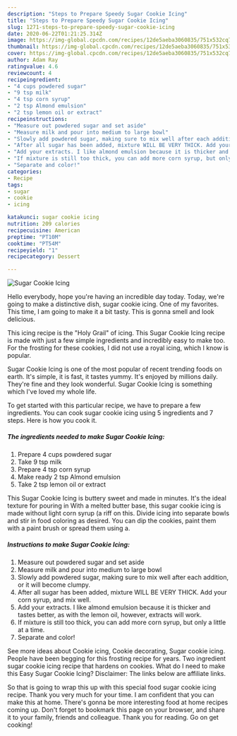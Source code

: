```yaml
---
description: "Steps to Prepare Speedy Sugar Cookie Icing"
title: "Steps to Prepare Speedy Sugar Cookie Icing"
slug: 1271-steps-to-prepare-speedy-sugar-cookie-icing
date: 2020-06-22T01:21:25.314Z
image: https://img-global.cpcdn.com/recipes/12de5aeba3060835/751x532cq70/sugar-cookie-icing-recipe-main-photo.jpg
thumbnail: https://img-global.cpcdn.com/recipes/12de5aeba3060835/751x532cq70/sugar-cookie-icing-recipe-main-photo.jpg
cover: https://img-global.cpcdn.com/recipes/12de5aeba3060835/751x532cq70/sugar-cookie-icing-recipe-main-photo.jpg
author: Adam Ray
ratingvalue: 4.6
reviewcount: 4
recipeingredient:
- "4 cups powdered sugar"
- "9 tsp milk"
- "4 tsp corn syrup"
- "2 tsp Almond emulsion"
- "2 tsp lemon oil or extract"
recipeinstructions:
- "Measure out powdered sugar and set aside"
- "Measure milk and pour into medium to large bowl"
- "Slowly add powdered sugar, making sure to mix well after each addition, or it will become clumpy."
- "After all sugar has been added, mixture WILL BE VERY THICK. Add your corn syrup, and mix well."
- "Add your extracts. I like almond emulsion because it is thicker and tastes better, as with the lemon oil, however, extracts will work."
- "If mixture is still too thick, you can add more corn syrup, but only a little at a time."
- "Separate and color!"
categories:
- Recipe
tags:
- sugar
- cookie
- icing

katakunci: sugar cookie icing 
nutrition: 209 calories
recipecuisine: American
preptime: "PT10M"
cooktime: "PT54M"
recipeyield: "1"
recipecategory: Dessert

---
```



![Sugar Cookie Icing](https://img-global.cpcdn.com/recipes/12de5aeba3060835/751x532cq70/sugar-cookie-icing-recipe-main-photo.jpg)

Hello everybody, hope you're having an incredible day today. Today, we're going to make a distinctive dish, sugar cookie icing. One of my favorites. This time, I am going to make it a bit tasty. This is gonna smell and look delicious.

This icing recipe is the &#34;Holy Grail&#34; of icing. This Sugar Cookie Icing recipe is made with just a few simple ingredients and incredibly easy to make too. For the frosting for these cookies, I did not use a royal icing, which I know is popular.

Sugar Cookie Icing is one of the most popular of recent trending foods on earth. It's simple, it is fast, it tastes yummy. It's enjoyed by millions daily. They're fine and they look wonderful. Sugar Cookie Icing is something which I've loved my whole life.


To get started with this particular recipe, we have to prepare a few ingredients. You can cook sugar cookie icing using 5 ingredients and 7 steps. Here is how you cook it.

<!--inarticleads1-->

##### The ingredients needed to make Sugar Cookie Icing:

1. Prepare 4 cups powdered sugar
1. Take 9 tsp milk
1. Prepare 4 tsp corn syrup
1. Make ready 2 tsp Almond emulsion
1. Take 2 tsp lemon oil or extract


This Sugar Cookie Icing is buttery sweet and made in minutes. It&#39;s the ideal texture for pouring in With a melted butter base, this sugar cookie icing is made without light corn syrup (a riff on this. Divide icing into separate bowls and stir in food coloring as desired. You can dip the cookies, paint them with a paint brush or spread them using a. 

<!--inarticleads2-->

##### Instructions to make Sugar Cookie Icing:

1. Measure out powdered sugar and set aside
1. Measure milk and pour into medium to large bowl
1. Slowly add powdered sugar, making sure to mix well after each addition, or it will become clumpy.
1. After all sugar has been added, mixture WILL BE VERY THICK. Add your corn syrup, and mix well.
1. Add your extracts. I like almond emulsion because it is thicker and tastes better, as with the lemon oil, however, extracts will work.
1. If mixture is still too thick, you can add more corn syrup, but only a little at a time.
1. Separate and color!


See more ideas about Cookie icing, Cookie decorating, Sugar cookie icing. People have been begging for this frosting recipe for years. Two ingredient sugar cookie icing recipe that hardens on cookies. What do I need to make this Easy Sugar Cookie Icing? Disclaimer: The links below are affiliate links. 

So that is going to wrap this up with this special food sugar cookie icing recipe. Thank you very much for your time. I am confident that you can make this at home. There's gonna be more interesting food at home recipes coming up. Don't forget to bookmark this page on your browser, and share it to your family, friends and colleague. Thank you for reading. Go on get cooking!
